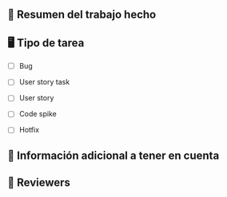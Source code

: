 ## :page_facing_up: Resumen del trabajo hecho


## :desktop_computer: Tipo de tarea
- [ ] Bug
- [ ] User story task
- [ ] User story
- [ ] Code spike
- [ ] Hotfix


## :mag_right: Información adicional a tener en cuenta


## :disguised_face: Reviewers
[//]: # (Ejemplo: @jordiBujaldon @Manuel-AHA)
